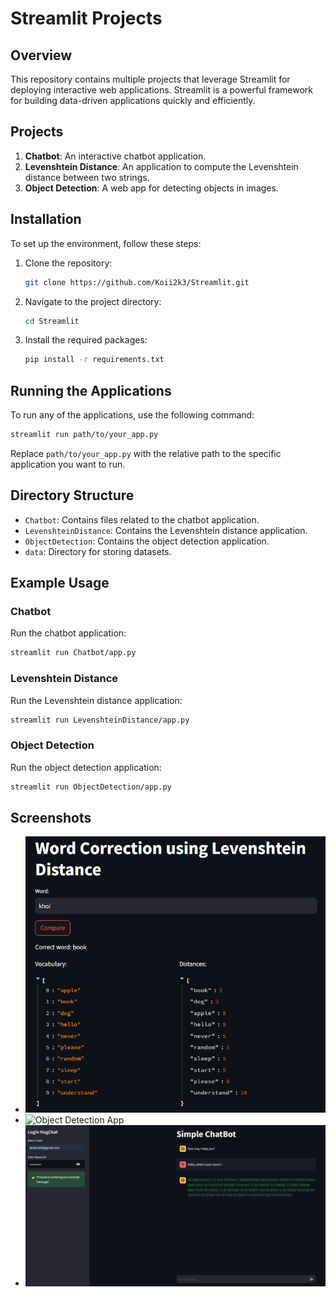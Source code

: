 # Streamlit Projects

## Overview
This repository contains multiple projects that leverage Streamlit for deploying interactive web applications. Streamlit is a powerful framework for building data-driven applications quickly and efficiently.

## Projects
1. **Chatbot**: An interactive chatbot application.
2. **Levenshtein Distance**: An application to compute the Levenshtein distance between two strings.
3. **Object Detection**: A web app for detecting objects in images.

## Installation
To set up the environment, follow these steps:
1. Clone the repository:
   ```bash
   git clone https://github.com/Koii2k3/Streamlit.git
   ```
2. Navigate to the project directory:
   ```bash
   cd Streamlit
   ```
3. Install the required packages:
   ```bash
   pip install -r requirements.txt
   ```

## Running the Applications
To run any of the applications, use the following command:
```bash
streamlit run path/to/your_app.py
```

Replace `path/to/your_app.py` with the relative path to the specific application you want to run.

## Directory Structure
- `Chatbot`: Contains files related to the chatbot application.
- `LevenshteinDistance`: Contains the Levenshtein distance application.
- `ObjectDetection`: Contains the object detection application.
- `data`: Directory for storing datasets.

## Example Usage
### Chatbot
Run the chatbot application:
```bash
streamlit run Chatbot/app.py
```
### Levenshtein Distance
Run the Levenshtein distance application:
```bash
streamlit run LevenshteinDistance/app.py
```
### Object Detection
Run the object detection application:
```bash
streamlit run ObjectDetection/app.py
```

## Screenshots
- ![Levenshtein Distance App](./data/levenshtein.png)
- ![Object Detection App](./data/objectdetection)
- ![Chatbot Interface](./data/chatbot.png)